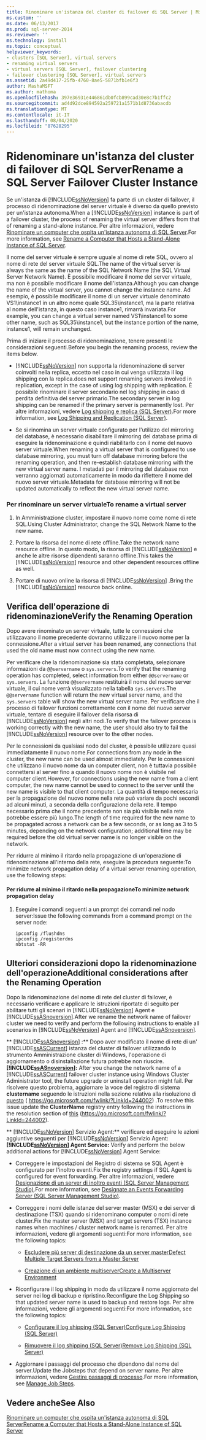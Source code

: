 ```yaml
---
title: Rinominare un'istanza del cluster di failover di SQL Server | Microsoft Docs
ms.custom: ''
ms.date: 06/13/2017
ms.prod: sql-server-2014
ms.reviewer: ''
ms.technology: install
ms.topic: conceptual
helpviewer_keywords:
- clusters [SQL Server], virtual servers
- renaming virtual servers
- virtual servers [SQL Server], failover clustering
- failover clustering [SQL Server], virtual servers
ms.assetid: 2a49d417-25fb-4760-8ae5-5871bfb1e6f3
author: MashaMSFT
ms.author: mathoma
ms.openlocfilehash: 397e36931e446861db0fcb899cad30e8c7b1ffc2
ms.sourcegitcommit: ad4d92dce894592a259721a1571b1d8736abacdb
ms.translationtype: MT
ms.contentlocale: it-IT
ms.lasthandoff: 08/04/2020
ms.locfileid: "87628295"
---
```

# <a name="rename-a-sql-server-failover-cluster-instance"></a><span data-ttu-id="0f791-102">Ridenominare un'istanza del cluster di failover di SQL Server</span><span class="sxs-lookup"><span data-stu-id="0f791-102">Rename a SQL Server Failover Cluster Instance</span></span>
  <span data-ttu-id="0f791-103">Se un'istanza di [!INCLUDE[ssNoVersion](../../../includes/ssnoversion-md.md)] fa parte di un cluster di failover, il processo di ridenominazione del server virtuale è diverso da quello previsto per un'istanza autonoma.</span><span class="sxs-lookup"><span data-stu-id="0f791-103">When a [!INCLUDE[ssNoVersion](../../../includes/ssnoversion-md.md)] instance is part of a failover cluster, the process of renaming the virtual server differs from that of renaming a stand-alone instance.</span></span> <span data-ttu-id="0f791-104">Per altre informazioni, vedere [Rinominare un computer che ospita un'istanza autonoma di SQL Server](../../../database-engine/install-windows/rename-a-computer-that-hosts-a-stand-alone-instance-of-sql-server.md).</span><span class="sxs-lookup"><span data-stu-id="0f791-104">For more information, see [Rename a Computer that Hosts a Stand-Alone Instance of SQL Server](../../../database-engine/install-windows/rename-a-computer-that-hosts-a-stand-alone-instance-of-sql-server.md).</span></span>  
  
 <span data-ttu-id="0f791-105">Il nome del server virtuale è sempre uguale al nome di rete SQL, ovvero al nome di rete del server virtuale SQL.</span><span class="sxs-lookup"><span data-stu-id="0f791-105">The name of the virtual server is always the same as the name of the SQL Network Name (the SQL Virtual Server Network Name).</span></span> <span data-ttu-id="0f791-106">È possibile modificare il nome del server virtuale, ma non è possibile modificare il nome dell'istanza.</span><span class="sxs-lookup"><span data-stu-id="0f791-106">Although you can change the name of the virtual server, you cannot change the instance name.</span></span> <span data-ttu-id="0f791-107">Ad esempio, è possibile modificare il nome di un server virtuale denominato VS1\instance1 in un altro nome quale SQL35\instance1, ma la parte relativa al nome dell'istanza, in questo caso instance1, rimarrà invariata.</span><span class="sxs-lookup"><span data-stu-id="0f791-107">For example, you can change a virtual server named VS1\instance1 to some other name, such as SQL35\instance1, but the instance portion of the name, instance1, will remain unchanged.</span></span>  
  
 <span data-ttu-id="0f791-108">Prima di iniziare il processo di ridenominazione, tenere presenti le considerazioni seguenti.</span><span class="sxs-lookup"><span data-stu-id="0f791-108">Before you begin the renaming process, review the items below.</span></span>  
  
-   [!INCLUDE[ssNoVersion](../../../includes/ssnoversion-md.md)] <span data-ttu-id="0f791-109">non supporta la ridenominazione di server coinvolti nella replica, eccetto nel caso in cui venga utilizzata il log shipping con la replica.</span><span class="sxs-lookup"><span data-stu-id="0f791-109">does not support renaming servers involved in replication, except in the case of using log shipping with replication.</span></span> <span data-ttu-id="0f791-110">È possibile rinominare il server secondario nel log shipping in caso di perdita definitiva del server primario.</span><span class="sxs-lookup"><span data-stu-id="0f791-110">The secondary server in log shipping can be renamed if the primary server is permanently lost.</span></span> <span data-ttu-id="0f791-111">Per altre informazioni, vedere [Log shipping e replica &#40;SQL Server&#41;](../../../database-engine/log-shipping/log-shipping-and-replication-sql-server.md).</span><span class="sxs-lookup"><span data-stu-id="0f791-111">For more information, see [Log Shipping and Replication &#40;SQL Server&#41;](../../../database-engine/log-shipping/log-shipping-and-replication-sql-server.md).</span></span>  
  
-   <span data-ttu-id="0f791-112">Se si rinomina un server virtuale configurato per l'utilizzo del mirroring del database, è necessario disabilitare il mirroring del database prima di eseguire la ridenominazione e quindi riabilitarlo con il nome del nuovo server virtuale.</span><span class="sxs-lookup"><span data-stu-id="0f791-112">When renaming a virtual server that is configured to use database mirroring, you must turn off database mirroring before the renaming operation, and then re-establish database mirroring with the new virtual server name.</span></span> <span data-ttu-id="0f791-113">I metadati per il mirroring del database non verranno aggiornati automaticamente in modo da riflettere il nome del nuovo server virtuale.</span><span class="sxs-lookup"><span data-stu-id="0f791-113">Metadata for database mirroring will not be updated automatically to reflect the new virtual server name.</span></span>  
  
### <a name="to-rename-a-virtual-server"></a><span data-ttu-id="0f791-114">Per rinominare un server virtuale</span><span class="sxs-lookup"><span data-stu-id="0f791-114">To rename a virtual server</span></span>  
  
1.  <span data-ttu-id="0f791-115">In Amministrazione cluster, impostare il nuovo nome come nome di rete SQL.</span><span class="sxs-lookup"><span data-stu-id="0f791-115">Using Cluster Administrator, change the SQL Network Name to the new name.</span></span>  
  
2.  <span data-ttu-id="0f791-116">Portare la risorsa del nome di rete offline.</span><span class="sxs-lookup"><span data-stu-id="0f791-116">Take the network name resource offline.</span></span> <span data-ttu-id="0f791-117">In questo modo, la risorsa di [!INCLUDE[ssNoVersion](../../../includes/ssnoversion-md.md)] e anche le altre risorse dipendenti saranno offline.</span><span class="sxs-lookup"><span data-stu-id="0f791-117">This takes the [!INCLUDE[ssNoVersion](../../../includes/ssnoversion-md.md)] resource and other dependent resources offline as well.</span></span>  
  
3.  <span data-ttu-id="0f791-118">Portare di nuovo online la risorsa di [!INCLUDE[ssNoVersion](../../../includes/ssnoversion-md.md)] .</span><span class="sxs-lookup"><span data-stu-id="0f791-118">Bring the [!INCLUDE[ssNoVersion](../../../includes/ssnoversion-md.md)] resource back online.</span></span>  
  
## <a name="verify-the-renaming-operation"></a><span data-ttu-id="0f791-119">Verifica dell'operazione di ridenominazione</span><span class="sxs-lookup"><span data-stu-id="0f791-119">Verify the Renaming Operation</span></span>  
 <span data-ttu-id="0f791-120">Dopo avere rinominato un server virtuale, tutte le connessioni che utilizzavano il nome precedente dovranno utilizzare il nuovo nome per la connessione.</span><span class="sxs-lookup"><span data-stu-id="0f791-120">After a virtual server has been renamed, any connections that used the old name must now connect using the new name.</span></span>  
  
 <span data-ttu-id="0f791-121">Per verificare che la ridenominazione sia stata completata, selezionare informazioni da `@@servername` o `sys.servers`.</span><span class="sxs-lookup"><span data-stu-id="0f791-121">To verify that the renaming operation has completed, select information from either `@@servername` or `sys.servers`.</span></span> <span data-ttu-id="0f791-122">La funzione `@@servername` restituirà il nome del nuovo server virtuale, il cui nome verrà visualizzato nella tabella `sys.servers`.</span><span class="sxs-lookup"><span data-stu-id="0f791-122">The `@@servername` function will return the new virtual server name, and the `sys.servers` table will show the new virtual server name.</span></span> <span data-ttu-id="0f791-123">Per verificare che il processo di failover funzioni correttamente con il nome del nuovo server virtuale, tentare di eseguire il failover della risorsa di [!INCLUDE[ssNoVersion](../../../includes/ssnoversion-md.md)] negli altri nodi.</span><span class="sxs-lookup"><span data-stu-id="0f791-123">To verify that the failover process is working correctly with the new name, the user should also try to fail the [!INCLUDE[ssNoVersion](../../../includes/ssnoversion-md.md)] resource over to the other nodes.</span></span>  
  
 <span data-ttu-id="0f791-124">Per le connessioni da qualsiasi nodo del cluster, è possibile utilizzare quasi immediatamente il nuovo nome.</span><span class="sxs-lookup"><span data-stu-id="0f791-124">For connections from any node in the cluster, the new name can be used almost immediately.</span></span> <span data-ttu-id="0f791-125">Per le connessioni che utilizzano il nuovo nome da un computer client, non è tuttavia possibile connettersi al server fino a quando il nuovo nome non è visibile nel computer client.</span><span class="sxs-lookup"><span data-stu-id="0f791-125">However, for connections using the new name from a client computer, the new name cannot be used to connect to the server until the new name is visible to that client computer.</span></span> <span data-ttu-id="0f791-126">La quantità di tempo necessaria per la propagazione del nuovo nome nella rete può variare da pochi secondi ad alcuni minuti, a seconda della configurazione della rete. Il tempo necessario prima che il nome precedente non sia più visibile nella rete potrebbe essere più lungo.</span><span class="sxs-lookup"><span data-stu-id="0f791-126">The length of time required for the new name to be propagated across a network can be a few seconds, or as long as 3 to 5 minutes, depending on the network configuration; additional time may be required before the old virtual server name is no longer visible on the network.</span></span>  
  
 <span data-ttu-id="0f791-127">Per ridurre al minimo il ritardo nella propagazione di un'operazione di ridenominazione all'interno della rete, eseguire la procedura seguente:</span><span class="sxs-lookup"><span data-stu-id="0f791-127">To minimize network propagation delay of a virtual server renaming operation, use the following steps:</span></span>  
  
#### <a name="to-minimize-network-propagation-delay"></a><span data-ttu-id="0f791-128">Per ridurre al minimo il ritardo nella propagazione</span><span class="sxs-lookup"><span data-stu-id="0f791-128">To minimize network propagation delay</span></span>  
  
1.  <span data-ttu-id="0f791-129">Eseguire i comandi seguenti a un prompt dei comandi nel nodo server:</span><span class="sxs-lookup"><span data-stu-id="0f791-129">Issue the following commands from a command prompt on the server node:</span></span>  
  
    ```  
    ipconfig /flushdns  
    ipconfig /registerdns  
    nbtstat -RR  
    ```  
  
## <a name="additional-considerations-after-the-renaming-operation"></a><span data-ttu-id="0f791-130">Ulteriori considerazioni dopo la ridenominazione dell'operazione</span><span class="sxs-lookup"><span data-stu-id="0f791-130">Additional considerations after the Renaming Operation</span></span>  
 <span data-ttu-id="0f791-131">Dopo la ridenominazione del nome di rete del cluster di failover, è necessario verificare e applicare le istruzioni riportate di seguito per abilitare tutti gli scenari in [!INCLUDE[ssNoVersion](../../../includes/ssnoversion-md.md)] Agent e [!INCLUDE[ssASnoversion](../../../includes/ssasnoversion-md.md)].</span><span class="sxs-lookup"><span data-stu-id="0f791-131">After we rename the network name of failover cluster we need to verify and perform the following instructions to enable all scenarios in [!INCLUDE[ssNoVersion](../../../includes/ssnoversion-md.md)] Agent and [!INCLUDE[ssASnoversion](../../../includes/ssasnoversion-md.md)].</span></span>  
  
 <span data-ttu-id="0f791-132">\*\* [!INCLUDE[ssASnoversion](../../../includes/ssasnoversion-md.md)] :\*\* Dopo aver modificato il nome di rete di un' [!INCLUDE[ssASCurrent](../../../includes/ssascurrent-md.md)] istanza del cluster di failover utilizzando lo strumento Amministrazione cluster di Windows, l'operazione di aggiornamento o disinstallazione futura potrebbe non riuscire.</span><span class="sxs-lookup"><span data-stu-id="0f791-132">**[!INCLUDE[ssASnoversion](../../../includes/ssasnoversion-md.md)]:** After you change the network name of a [!INCLUDE[ssASCurrent](../../../includes/ssascurrent-md.md)] failover cluster instance using Windows Cluster Administrator tool, the future upgrade or uninstall operation might fail.</span></span> <span data-ttu-id="0f791-133">Per risolvere questo problema, aggiornare la voce del registro di sistema **clustername** seguendo le istruzioni nella sezione relativa alla risoluzione di [questo](https://go.microsoft.com/fwlink/?LinkId=244002) ( https://go.microsoft.com/fwlink/?LinkId=244002) .</span><span class="sxs-lookup"><span data-stu-id="0f791-133">To resolve this issue update the **ClusterName** registry entry following the instructions in the resolution section of [this](https://go.microsoft.com/fwlink/?LinkId=244002) (https://go.microsoft.com/fwlink/?LinkId=244002).</span></span>  
  
 <span data-ttu-id="0f791-134">\*\* [!INCLUDE[ssNoVersion](../../../includes/ssnoversion-md.md)] Servizio Agent:\*\* verificare ed eseguire le azioni aggiuntive seguenti per [!INCLUDE[ssNoVersion](../../../includes/ssnoversion-md.md)] Servizio Agent:</span><span class="sxs-lookup"><span data-stu-id="0f791-134">**[!INCLUDE[ssNoVersion](../../../includes/ssnoversion-md.md)] Agent Service:** Verify and perform the below additional actions for [!INCLUDE[ssNoVersion](../../../includes/ssnoversion-md.md)] Agent Service:</span></span>  
  
-   <span data-ttu-id="0f791-135">Correggere le impostazioni del Registro di sistema se SQL Agent è configurato per l'inoltro eventi.</span><span class="sxs-lookup"><span data-stu-id="0f791-135">Fix the registry settings if SQL Agent is configured for event forwarding.</span></span> <span data-ttu-id="0f791-136">Per altre informazioni, vedere [Designazione di un server di inoltro eventi &#40;SQL Server Management Studio&#41;](../../../ssms/agent/designate-an-events-forwarding-server-sql-server-management-studio.md).</span><span class="sxs-lookup"><span data-stu-id="0f791-136">For more information, see [Designate an Events Forwarding Server &#40;SQL Server Management Studio&#41;](../../../ssms/agent/designate-an-events-forwarding-server-sql-server-management-studio.md).</span></span>  
  
-   <span data-ttu-id="0f791-137">Correggere i nomi delle istanze del server master (MSX) e dei server di destinazione (TSX) quando si ridenominano computer o nomi di rete cluster.</span><span class="sxs-lookup"><span data-stu-id="0f791-137">Fix the master server (MSX) and target servers (TSX) instance names when machines / cluster network name is renamed.</span></span> <span data-ttu-id="0f791-138">Per altre informazioni, vedere gli argomenti seguenti:</span><span class="sxs-lookup"><span data-stu-id="0f791-138">For more information, see the following topics:</span></span>  
  
    -   [<span data-ttu-id="0f791-139">Escludere più server di destinazione da un server master</span><span class="sxs-lookup"><span data-stu-id="0f791-139">Defect Multiple Target Servers from a Master Server</span></span>](../../../ssms/agent/defect-multiple-target-servers-from-a-master-server.md)  
  
    -   [<span data-ttu-id="0f791-140">Creazione di un ambiente multiserver</span><span class="sxs-lookup"><span data-stu-id="0f791-140">Create a Multiserver Environment</span></span>](../../../ssms/agent/create-a-multiserver-environment.md)  
  
-   <span data-ttu-id="0f791-141">Riconfigurare il log shipping in modo da utilizzare il nome aggiornato del server nei log di backup e ripristino.</span><span class="sxs-lookup"><span data-stu-id="0f791-141">Reconfigure the Log Shipping so that updated server name is used to backup and restore logs.</span></span> <span data-ttu-id="0f791-142">Per altre informazioni, vedere gli argomenti seguenti:</span><span class="sxs-lookup"><span data-stu-id="0f791-142">For more information, see the following topics:</span></span>  
  
    -   [<span data-ttu-id="0f791-143">Configurare il log shipping &#40;SQL Server&#41;</span><span class="sxs-lookup"><span data-stu-id="0f791-143">Configure Log Shipping &#40;SQL Server&#41;</span></span>](../../../database-engine/log-shipping/configure-log-shipping-sql-server.md)  
  
    -   [<span data-ttu-id="0f791-144">Rimuovere il log shipping &#40;SQL Server&#41;</span><span class="sxs-lookup"><span data-stu-id="0f791-144">Remove Log Shipping &#40;SQL Server&#41;</span></span>](../../../database-engine/log-shipping/remove-log-shipping-sql-server.md)  
  
-   <span data-ttu-id="0f791-145">Aggiornare i passaggi del processo che dipendono dal nome del server.</span><span class="sxs-lookup"><span data-stu-id="0f791-145">Update the Jobsteps that depend on server name.</span></span> <span data-ttu-id="0f791-146">Per altre informazioni, vedere [Gestire passaggi di processo](../../../ssms/agent/manage-job-steps.md).</span><span class="sxs-lookup"><span data-stu-id="0f791-146">For more information, see [Manage Job Steps](../../../ssms/agent/manage-job-steps.md).</span></span>  
  
## <a name="see-also"></a><span data-ttu-id="0f791-147">Vedere anche</span><span class="sxs-lookup"><span data-stu-id="0f791-147">See Also</span></span>  
 [<span data-ttu-id="0f791-148">Rinominare un computer che ospita un'istanza autonoma di SQL Server</span><span class="sxs-lookup"><span data-stu-id="0f791-148">Rename a Computer that Hosts a Stand-Alone Instance of SQL Server</span></span>](../../../database-engine/install-windows/rename-a-computer-that-hosts-a-stand-alone-instance-of-sql-server.md)  
  
  
